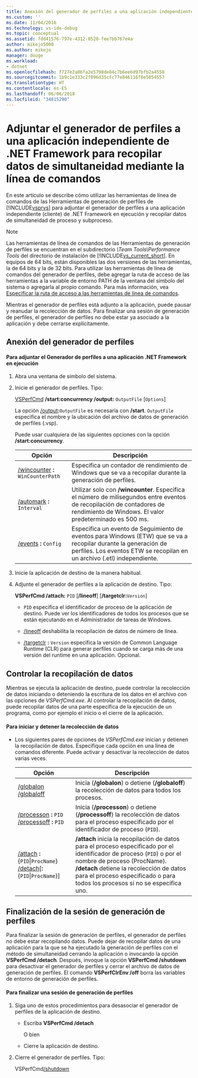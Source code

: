```yaml
---
title: Anexión del generador de perfiles a una aplicación independiente de .NET Framework para recopilar datos de simultaneidad mediante la línea de comandos | Microsoft Docs
ms.custom: ''
ms.date: 11/04/2016
ms.technology: vs-ide-debug
ms.topic: conceptual
ms.assetid: fdd41576-797e-4312-8520-fee7bb767e4a
author: mikejo5000
ms.author: mikejo
manager: douge
ms.workload:
- dotnet
ms.openlocfilehash: f727e2a06fa2e5798de84c7b6ee6d97bfb2a4558
ms.sourcegitcommit: 1b9c1e333c2f096d35cfc77e846116f8e5054557
ms.translationtype: HT
ms.contentlocale: es-ES
ms.lasthandoff: 06/06/2018
ms.locfileid: "34815290"
---
```

# <a name="how-to-attach-the-profiler-to-a-net-framework-stand-alone-application-to-collect-concurrency-data-by-using-the-command-line"></a>Adjuntar el generador de perfiles a una aplicación independiente de .NET Framework para recopilar datos de simultaneidad mediante la línea de comandos
En este artículo se describe cómo utilizar las herramientas de línea de comandos de las Herramientas de generación de perfiles de [!INCLUDE[vsprvs](../code-quality/includes/vsprvs_md.md)] para adjuntar el generador de perfiles a una aplicación independiente (cliente) de .NET Framework en ejecución y recopilar datos de simultaneidad de proceso y subproceso.  
  
> [!NOTE]
>  Las herramientas de línea de comandos de las Herramientas de generación de perfiles se encuentran en el subdirectorio *\Team Tools\Performance Tools* del directorio de instalación de [!INCLUDE[vs_current_short](../code-quality/includes/vs_current_short_md.md)]. En equipos de 64 bits, están disponibles las dos versiones de las herramientas, la de 64 bits y la de 32 bits. Para utilizar las herramientas de línea de comandos del generador de perfiles, debe agregar la ruta de acceso de las herramientas a la variable de entorno PATH de la ventana del símbolo del sistema o agregarla al propio comando. Para más información, vea [Especificar la ruta de acceso a las herramientas de línea de comandos](../profiling/specifying-the-path-to-profiling-tools-command-line-tools.md).  
  
 Mientras el generador de perfiles está adjunto a la aplicación, puede pausar y reanudar la recolección de datos. Para finalizar una sesión de generación de perfiles, el generador de perfiles no debe estar ya asociado a la aplicación y debe cerrarse explícitamente.  
  
## <a name="attach-the-profiler"></a>Anexión del generador de perfiles  
  
#### <a name="to-attach-the-profiler-to-a-running-net-framework-application"></a>Para adjuntar el Generador de perfiles a una aplicación .NET Framework en ejecución  
  
1.  Abra una ventana de símbolo del sistema.  
  
2.  Inicie el generador de perfiles. Tipo:  
  
     [VSPerfCmd](../profiling/vsperfcmd.md) **/start:concurrency  /output:** `OutputFile` [`Options`]  
  
     La opción [/output](../profiling/output.md)**:**`OutputFile` es necesaria con **/start**. `OutputFile` especifica el nombre y la ubicación del archivo de datos de generación de perfiles (.vsp).  
  
     Puede usar cualquiera de las siguientes opciones con la opción **/start:concurrency**.  
  
    |Opción|Descripción|  
    |------------|-----------------|  
    |[/wincounter](../profiling/wincounter.md) **:** `WinCounterPath`|Especifica un contador de rendimiento de Windows que se va a recopilar durante la generación de perfiles.|  
    |[/automark](../profiling/automark.md) **:** `Interval`|Utilizar solo con **/wincounter**. Especifica el número de milisegundos entre eventos de recopilación de contadores de rendimiento de Windows. El valor predeterminado es 500 ms.|  
    |[/events](../profiling/events-vsperfcmd.md) **:** `Config`|Especifica un evento de Seguimiento de eventos para Windows (ETW) que se va a recopilar durante la generación de perfiles. Los eventos ETW se recopilan en un archivo (.etl) independiente.|  
  
3.  Inicie la aplicación de destino de la manera habitual.  
  
4.  Adjunte el generador de perfiles a la aplicación de destino. Tipo:  
  
     **VSPerfCmd /attach:** `PID` [**/lineoff**] [**/targetclr:**`Version`]  
  
    -   `PID` especifica el identificador de proceso de la aplicación de destino. Puede ver los identificadores de todos los procesos que se están ejecutando en el Administrador de tareas de Windows.  
  
    -   [/lineoff](../profiling/lineoff.md) deshabilita la recopilación de datos de número de línea.  
  
    -   [/targetclr](../profiling/targetclr.md) **:** `Version` especifica la versión de Common Language Runtime (CLR) para generar perfiles cuando se carga más de una versión del runtime en una aplicación. Opcional.  
  
## <a name="control-data-collection"></a>Controlar la recopilación de datos  
 Mientras se ejecuta la aplicación de destino, puede controlar la recolección de datos iniciando o deteniendo la escritura de los datos en el archivo con las opciones de *VSPerfCmd.exe*. Al controlar la recopilación de datos, puede recopilar datos de una parte específica de la ejecución de un programa, como por ejemplo el inicio o el cierre de la aplicación.  
  
#### <a name="to-start-and-stop-data-collection"></a>Para iniciar y detener la recolección de datos  
  
-   Los siguientes pares de opciones de *VSPerfCmd.exe* inician y detienen la recopilación de datos. Especifique cada opción en una línea de comandos diferente. Puede activar y desactivar la recolección de datos varias veces.  
  
    |Opción|Descripción|  
    |------------|-----------------|  
    |[/globalon /globaloff](../profiling/globalon-and-globaloff.md)|Inicia (**/globalon**) o detiene (**/globaloff**) la recolección de datos para todos los procesos.|  
    |[/processon](../profiling/processon-and-processoff.md) **:** `PID` [/processoff](../profiling/processon-and-processoff.md) **:** `PID`|Inicia (**/processon**) o detiene (**/processoff**) la recolección de datos para el proceso especificado por el identificador de proceso (`PID`).|  
    |[/attach](../profiling/attach.md) **:**{`PID`&#124;`ProcName`} [/detach](../profiling/detach.md)[**:**{`PID`&#124;`ProcName`}]|**/attach** inicia la recopilación de datos para el proceso especificado por el identificador de proceso (`PID`) o por el nombre de proceso (ProcName). **/detach** detiene la recolección de datos para el proceso especificado o para todos los procesos si no se especifica uno.|  
  
## <a name="end-the-profiling-session"></a>Finalización de la sesión de generación de perfiles  
 Para finalizar la sesión de generación de perfiles, el generador de perfiles no debe estar recopilando datos. Puede dejar de recopilar datos de una aplicación para la que se ha ejecutado la generación de perfiles con el método de simultaneidad cerrando la aplicación o invocando la opción **VSPerfCmd /detach**. Después, invoque la opción **VSPerfCmd /shutdown** para desactivar el generador de perfiles y cerrar el archivo de datos de generación de perfiles. El comando **VSPerfClrEnv /off** borra las variables de entorno de generación de perfiles.  
  
#### <a name="to-end-a-profiling-session"></a>Para finalizar una sesión de generación de perfiles  
  
1.  Siga uno de estos procedimientos para desasociar el generador de perfiles de la aplicación de destino.  
  
    -   Escriba **VSPerfCmd /detach**  
  
         O bien  
  
    -   Cierre la aplicación de destino.  
  
2.  Cierre el generador de perfiles. Tipo:  
  
     VSPerfCmd[/shutdown](../profiling/shutdown.md)
